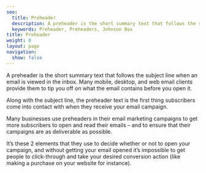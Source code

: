 ```yaml
---
seo:
  title: Preheader
  description: A preheader is the short summary text that follows the subject line when an email is viewed in the inbox. Many mobile, desktop, and web email clients provide them to tip you off on what the email contains before you open it.
  keywords: Preheader, Preheaders, Johnson Box
title: Preheader
weight: 0
layout: page
navigation:
  show: false
---
```


A preheader is the short summary text that follows the subject line when an email is viewed in the inbox. Many mobile, desktop, and web email clients provide them to tip you off on what the email contains before you open it.

Along with the subject line, the preheader text is the first thing subscribers come into contact with when they receive your email campaign.

Many businesses use preheaders in their email marketing campaigns to get more subscribers to open and read their emails – and to ensure that their campaigns are as deliverable as possible.

It’s these 2 elements that they use to decide whether or not to open your campaign, and without getting your email opened it’s impossible to get people to click-through and take your desired conversion action (like making a purchase on your website for instance). 

